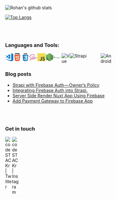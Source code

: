 ![Rohan's github stats](https://github-readme-stats.vercel.app/api?username=lambrohan&show_icons=true&theme=vue)

[![Top Langs](https://github-readme-stats.vercel.app/api/top-langs/?username=lambrohan&hide=css&layout=compact&theme=vue)](https://github.com/anuraghazra/github-readme-stats)

<br />
<br />

### Languages and Tools:
<img align="left" alt="Visual Studio Code" width="26px" src="https://raw.githubusercontent.com/github/explore/80688e429a7d4ef2fca1e82350fe8e3517d3494d/topics/visual-studio-code/visual-studio-code.png" />
<img align="left" alt="HTML5" width="26px" src="https://raw.githubusercontent.com/github/explore/80688e429a7d4ef2fca1e82350fe8e3517d3494d/topics/html/html.png" />
<img align="left" alt="CSS3" width="26px" src="https://raw.githubusercontent.com/github/explore/80688e429a7d4ef2fca1e82350fe8e3517d3494d/topics/css/css.png"/>
<img align="left" alt="Sass" width="26px" src="https://raw.githubusercontent.com/github/explore/80688e429a7d4ef2fca1e82350fe8e3517d3494d/topics/sass/sass.png"/>
<img align="left" alt="JavaScript" width="26px" src="https://raw.githubusercontent.com/github/explore/80688e429a7d4ef2fca1e82350fe8e3517d3494d/topics/javascript/javascript.png" />
<img align="left" alt="Node.js" width="26px" src="https://raw.githubusercontent.com/github/explore/80688e429a7d4ef2fca1e82350fe8e3517d3494d/topics/nodejs/nodejs.png" />
<img align="left" alt="MongoDB" width="26px" src="https://raw.githubusercontent.com/github/explore/80688e429a7d4ef2fca1e82350fe8e3517d3494d/topics/mongodb/mongodb.png" />
<img align="left" alt="Vue" width="26px" src="https://camo.githubusercontent.com/728ce9f78c3139e76fa69925ad7cc502e32795d2/68747470733a2f2f7675656a732e6f72672f696d616765732f6c6f676f2e706e67" />
<img align="left" alt="Strapi" width="100px" src="https://camo.githubusercontent.com/036eafcd664e7647a2615e5059dcc4e51e54a868/68747470733a2f2f7374726170692e696f2f6173736574732f7374726170692d6c6f676f2d6461726b2e737667" />
<img align="left" alt="Android" width="36px" src="https://developer.android.com/images/brand/Android_Robot.png" />

<br />
<br />

### Blog posts
<!-- BLOG-POST-LIST:START -->
- [Strapi with Firebase Auth — Owner’s Policy](https://medium.com/@lambrohan/strapi-with-firebase-auth-owners-policy-f346a0457ffb?source=rss-3eb078e06993------2)
- [Integrating Firebase Auth into Strapi.](https://medium.com/@lambrohan/integrating-firebase-auth-into-strapi-9ed106ce8dee?source=rss-3eb078e06993------2)
- [Server Side Render Nuxt App Using Firebase](https://medium.com/@lambrohan/server-side-render-nuxt-app-using-firebase-da547f59105d?source=rss-3eb078e06993------2)
- [Add Payment Gateway to Firebase App](https://medium.com/@lambrohan/add-payment-gateway-to-firebase-app-fd87cb257b3?source=rss-3eb078e06993------2)
<!-- BLOG-POST-LIST:END -->

<br/>
<br/>

### Get in touch

[<img align="left" alt="codeSTACKr | Twitter" width="22px" src="https://cdn.jsdelivr.net/npm/simple-icons@v3/icons/twitter.svg" />][twitter]

[<img align="left" alt="codeSTACKr | Instagram" width="22px" src="https://cdn.jsdelivr.net/npm/simple-icons@v3/icons/instagram.svg" />][instagram]


[instagram]: https://instagram.com/codeSTACKr
[twitter]: https://twitter.com/lambrohan
